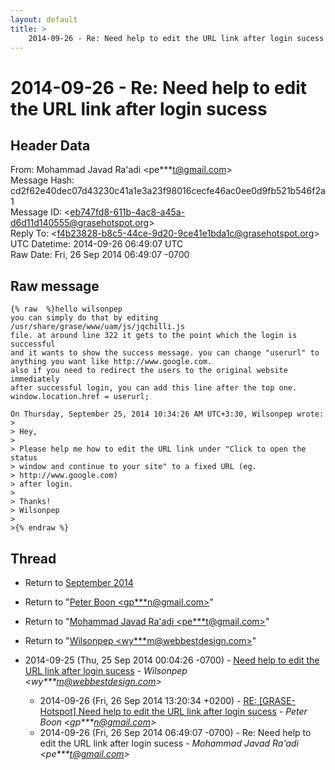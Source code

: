 ```yaml
---
layout: default
title: >
    2014-09-26 - Re: Need help to edit the URL link after login sucess
---
```


# 2014-09-26 - Re: Need help to edit the URL link after login sucess

## Header Data

From: Mohammad Javad Ra'adi \<pe***t@gmail.com\><br>
Message Hash: cd2f62e40dec07d43230c41a1e3a23f98016cecfe46ac0ee0d9fb521b546f2a1<br>
Message ID: \<eb747fd8-611b-4ac8-a45a-d6d11d140555@grasehotspot.org\><br>
Reply To: \<f4b23828-b8c5-44ce-9d20-9ce41e1bda1c@grasehotspot.org\><br>
UTC Datetime: 2014-09-26 06:49:07 UTC<br>
Raw Date: Fri, 26 Sep 2014 06:49:07 -0700<br>

## Raw message

```
{% raw  %}hello wilsonpep
you can simply do that by editing /usr/share/grase/www/uam/js/jqchilli.js 
file. at around line 322 it gets to the point which the login is successful 
and it wants to show the success message. you can change "userurl" to 
anything you want like http://www.google.com.
also if you need to redirect the users to the original website immediately 
after successful login, you can add this line after the top one.
window.location.href = userurl;

On Thursday, September 25, 2014 10:34:26 AM UTC+3:30, Wilsonpep wrote:
>
> Hey,
>
> Please help me how to edit the URL link under "Click to open the status 
> window and continue to your site" to a fixed URL (eg. 
> http://www.google.com)
> after login.
>
> Thanks!
> Wilsonpep
>
>{% endraw %}
```

## Thread

+ Return to [September 2014](/archive/2014/09)

+ Return to "[Peter Boon <gp***n<span>@</span>gmail.com>](/authors/gp___n_at_gmail_com)"
+ Return to "[Mohammad Javad Ra'adi <pe***t<span>@</span>gmail.com>](/authors/pe___t_at_gmail_com)"
+ Return to "[Wilsonpep <wy***m<span>@</span>webbestdesign.com>](/authors/wy___m_at_webbestdesign_com)"

+ 2014-09-25 (Thu, 25 Sep 2014 00:04:26 -0700) - [Need help to edit the URL link after login sucess](/archive/2014/09/8eaff308732a5483b5c2f0621a46abab0f5db67e2230181a4edafac881c94c71) - _Wilsonpep \<wy***m@webbestdesign.com\>_
  + 2014-09-26 (Fri, 26 Sep 2014 13:20:34 +0200) - [RE: [GRASE-Hotspot] Need help to edit the URL link after login sucess](/archive/2014/09/8d953855bc99abc86698bb56771df58dff975a0e52df890f3864f6d35c111b1c) - _Peter Boon \<gp***n@gmail.com\>_
  + 2014-09-26 (Fri, 26 Sep 2014 06:49:07 -0700) - Re: Need help to edit the URL link after login sucess - _Mohammad Javad Ra'adi \<pe***t@gmail.com\>_

